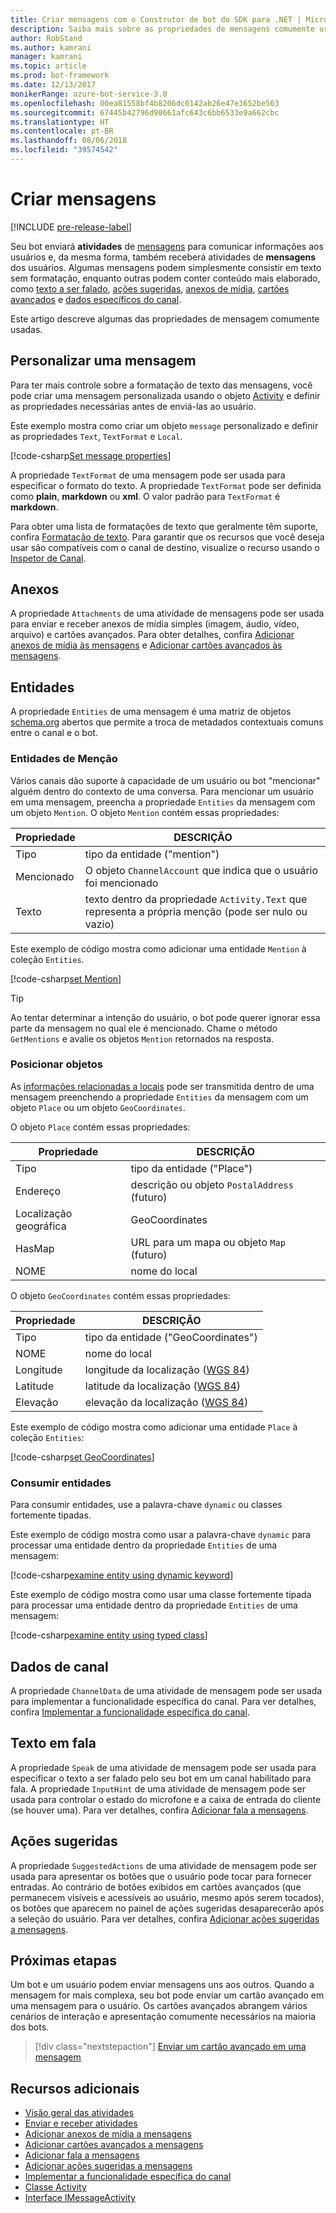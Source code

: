 ```yaml
---
title: Criar mensagens com o Construtor de bot do SDK para .NET | Microsoft Docs
description: Saiba mais sobre as propriedades de mensagens comumente usadas no Construtor de bot do SDK para .NET.
author: RobStand
ms.author: kamrani
manager: kamrani
ms.topic: article
ms.prod: bot-framework
ms.date: 12/13/2017
monikerRange: azure-bot-service-3.0
ms.openlocfilehash: 00ea81558bf4b8206dc6142ab26e47e3652be563
ms.sourcegitcommit: 67445b42796d90661afc643c6bb6533e9a662cbc
ms.translationtype: HT
ms.contentlocale: pt-BR
ms.lasthandoff: 08/06/2018
ms.locfileid: "39574542"
---
```

# <a name="create-messages"></a>Criar mensagens

[!INCLUDE [pre-release-label](../includes/pre-release-label-v3.md)]

Seu bot enviará **atividades** de [mensagens](bot-builder-dotnet-activities.md) para comunicar informações aos usuários e, da mesma forma, também receberá atividades de **mensagens** dos usuários. Algumas mensagens podem simplesmente consistir em texto sem formatação, enquanto outras podem conter conteúdo mais elaborado, como [texto a ser falado](bot-builder-dotnet-text-to-speech.md), [ações sugeridas](bot-builder-dotnet-add-suggested-actions.md), [anexos de mídia](bot-builder-dotnet-add-media-attachments.md), [cartões avançados](bot-builder-dotnet-add-rich-card-attachments.md) e [dados específicos do canal](bot-builder-dotnet-channeldata.md). 

Este artigo descreve algumas das propriedades de mensagem comumente usadas.

## <a name="customizing-a-message"></a>Personalizar uma mensagem

Para ter mais controle sobre a formatação de texto das mensagens, você pode criar uma mensagem personalizada usando o objeto [Activity](https://docs.botframework.com/en-us/csharp/builder/sdkreference/dc/d2f/class_microsoft_1_1_bot_1_1_connector_1_1_activity.html) e definir as propriedades necessárias antes de enviá-las ao usuário.

Este exemplo mostra como criar um objeto `message` personalizado e definir as propriedades `Text`, `TextFormat` e `Local`.

[!code-csharp[Set message properties](../includes/code/dotnet-create-messages.cs#setBasicProperties)]

A propriedade `TextFormat` de uma mensagem pode ser usada para especificar o formato do texto. A propriedade `TextFormat` pode ser definida como **plain**, **markdown** ou **xml**. O valor padrão para `TextFormat` é **markdown**. 

Para obter uma lista de formatações de texto que geralmente têm suporte, confira [Formatação de texto](../bot-service-channel-inspector.md#text-formatting). Para garantir que os recursos que você deseja usar são compatíveis com o canal de destino, visualize o recurso usando o [Inspetor de Canal](../bot-service-channel-inspector.md).

## <a name="attachments"></a>Anexos

A propriedade `Attachments` de uma atividade de mensagens pode ser usada para enviar e receber anexos de mídia simples (imagem, áudio, vídeo, arquivo) e cartões avançados. Para obter detalhes, confira [Adicionar anexos de mídia às mensagens](bot-builder-dotnet-add-media-attachments.md) e [Adicionar cartões avançados às mensagens](bot-builder-dotnet-add-rich-card-attachments.md).

## <a name="entities"></a>Entidades

A propriedade `Entities` de uma mensagem é uma matriz de objetos <a href="http://schema.org/" target="_blank">schema.org</a> abertos que permite a troca de metadados contextuais comuns entre o canal e o bot.

### <a name="mention-entities"></a>Entidades de Menção

Vários canais dão suporte à capacidade de um usuário ou bot "mencionar" alguém dentro do contexto de uma conversa. Para mencionar um usuário em uma mensagem, preencha a propriedade `Entities` da mensagem com um objeto `Mention`. O objeto `Mention` contém essas propriedades: 

| Propriedade | DESCRIÇÃO | 
|----|----|
| Tipo | tipo da entidade ("mention") | 
| Mencionado | O objeto `ChannelAccount` que indica que o usuário foi mencionado | 
| Texto | texto dentro da propriedade `Activity.Text` que representa a própria menção (pode ser nulo ou vazio) |

Este exemplo de código mostra como adicionar uma entidade `Mention` à coleção `Entities`.

[!code-csharp[set Mention](../includes/code/dotnet-create-messages.cs#setMention)]

> [!TIP]
> Ao tentar determinar a intenção do usuário, o bot pode querer ignorar essa parte da mensagem no qual ele é mencionado. Chame o método `GetMentions` e avalie os objetos `Mention` retornados na resposta.

### <a name="place-objects"></a>Posicionar objetos

As <a href="https://schema.org/Place" target="_blank">informações relacionadas a locais</a> pode ser transmitida dentro de uma mensagem preenchendo a propriedade `Entities` da mensagem com um objeto `Place` ou um objeto `GeoCoordinates`. 

O objeto `Place` contém essas propriedades:

| Propriedade | DESCRIÇÃO | 
|----|----|
| Tipo | tipo da entidade ("Place") |
| Endereço | descrição ou objeto `PostalAddress` (futuro) | 
| Localização geográfica | GeoCoordinates | 
| HasMap | URL para um mapa ou objeto `Map` (futuro) |
| NOME | nome do local |

O objeto `GeoCoordinates` contém essas propriedades:

| Propriedade | DESCRIÇÃO | 
|----|----|
| Tipo | tipo da entidade ("GeoCoordinates") |
| NOME | nome do local |
| Longitude | longitude da localização (<a href="https://en.wikipedia.org/wiki/World_Geodetic_System" target="_blank">WGS 84</a>) | 
| Latitude | latitude da localização (<a href="https://en.wikipedia.org/wiki/World_Geodetic_System" target="_blank">WGS 84</a>) | 
| Elevação | elevação da localização (<a href="https://en.wikipedia.org/wiki/World_Geodetic_System" target="_blank">WGS 84</a>) | 

Este exemplo de código mostra como adicionar uma entidade `Place` à coleção `Entities`:

[!code-csharp[set GeoCoordinates](../includes/code/dotnet-create-messages.cs#setGeoCoord)]

### <a name="consume-entities"></a>Consumir entidades

Para consumir entidades, use a palavra-chave `dynamic` ou classes fortemente tipadas.

Este exemplo de código mostra como usar a palavra-chave `dynamic` para processar uma entidade dentro da propriedade `Entities` de uma mensagem:

[!code-csharp[examine entity using dynamic keyword](../includes/code/dotnet-create-messages.cs#examineEntity1)]

Este exemplo de código mostra como usar uma classe fortemente tipada para processar uma entidade dentro da propriedade `Entities` de uma mensagem:

[!code-csharp[examine entity using typed class](../includes/code/dotnet-create-messages.cs#examineEntity2)]

## <a name="channel-data"></a>Dados de canal

A propriedade `ChannelData` de uma atividade de mensagem pode ser usada para implementar a funcionalidade específica do canal. Para ver detalhes, confira [Implementar a funcionalidade específica do canal](bot-builder-dotnet-channeldata.md).

## <a name="text-to-speech"></a>Texto em fala

A propriedade `Speak` de uma atividade de mensagem pode ser usada para especificar o texto a ser falado pelo seu bot em um canal habilitado para fala. A propriedade `InputHint` de uma atividade de mensagem pode ser usada para controlar o estado do microfone e a caixa de entrada do cliente (se houver uma). Para ver detalhes, confira [Adicionar fala a mensagens](bot-builder-dotnet-text-to-speech.md).

## <a name="suggested-actions"></a>Ações sugeridas

A propriedade `SuggestedActions` de uma atividade de mensagem pode ser usada para apresentar os botões que o usuário pode tocar para fornecer entradas. Ao contrário de botões exibidos em cartões avançados (que permanecem visíveis e acessíveis ao usuário, mesmo após serem tocados), os botões que aparecem no painel de ações sugeridas desaparecerão após a seleção do usuário. Para ver detalhes, confira [Adicionar ações sugeridas a mensagens](bot-builder-dotnet-add-suggested-actions.md).

## <a name="next-steps"></a>Próximas etapas

Um bot e um usuário podem enviar mensagens uns aos outros. Quando a mensagem for mais complexa, seu bot pode enviar um cartão avançado em uma mensagem para o usuário. Os cartões avançados abrangem vários cenários de interação e apresentação comumente necessários na maioria dos bots.

> [!div class="nextstepaction"]
> [Enviar um cartão avançado em uma mensagem](bot-builder-dotnet-add-rich-card-attachments.md)

## <a name="additional-resources"></a>Recursos adicionais

- [Visão geral das atividades](bot-builder-dotnet-activities.md)
- [Enviar e receber atividades](bot-builder-dotnet-connector.md)
- [Adicionar anexos de mídia a mensagens](bot-builder-dotnet-add-media-attachments.md)
- [Adicionar cartões avançados a mensagens](bot-builder-dotnet-add-rich-card-attachments.md)
- [Adicionar fala a mensagens](bot-builder-dotnet-text-to-speech.md)
- [Adicionar ações sugeridas a mensagens](bot-builder-dotnet-add-suggested-actions.md)
- [Implementar a funcionalidade específica do canal](bot-builder-dotnet-channeldata.md)
- <a href="https://docs.botframework.com/en-us/csharp/builder/sdkreference/dc/d2f/class_microsoft_1_1_bot_1_1_connector_1_1_activity.html" target="_blank">Classe Activity</a>
- <a href="/dotnet/api/microsoft.bot.connector.imessageactivity" target="_blank">Interface IMessageActivity</a>

